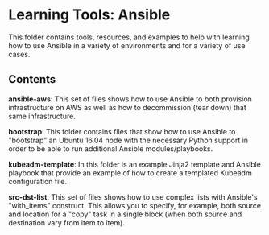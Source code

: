 # Learning Tools: Ansible

This folder contains tools, resources, and examples to help with learning how to use Ansible in a variety of environments and for a variety of use cases.

## Contents

**ansible-aws**: This set of files shows how to use Ansible to both provision infrastructure on AWS as well as how to decommission (tear down) that same infrastructure.

**bootstrap**: This folder contains files that show how to use Ansible to "bootstrap" an Ubuntu 16.04 node with the necessary Python support in order to be able to run additional Ansible modules/playbooks.

**kubeadm-template**: In this folder is an example Jinja2 template and Ansible playbook that provide an example of how to create a templated Kubeadm configuration file.

**src-dst-list**: This set of files shows how to use complex lists with Ansible's "with_items" construct. This allows you to specify, for example, both source and location for a "copy" task in a single block (when both source and destination vary from item to item).
